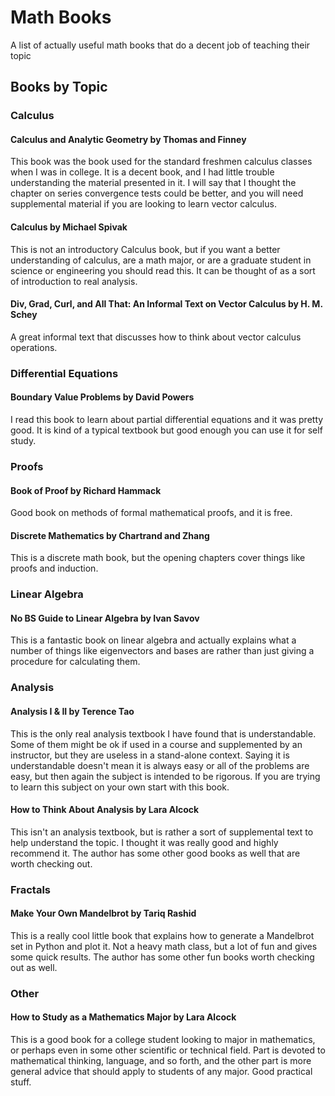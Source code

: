 
# Math Books

A list of actually useful math books that do a decent job of teaching their topic

## Books by Topic

### Calculus

#### **Calculus and Analytic Geometry** by Thomas and Finney

This book was the book used for the standard freshmen calculus classes when I was in college.  It is a decent book, and I had little trouble understanding the material presented in it.  I will say that I thought the chapter on series convergence tests could be better, and you will need supplemental material if you are looking to learn vector calculus.

#### **Calculus** by Michael Spivak

This is not an introductory Calculus book, but if you want a better understanding of calculus, are a math major, or are a graduate student in science or engineering you should read this.  It can be thought of as a sort of introduction to real analysis.

#### **Div, Grad, Curl, and All That: An Informal Text on Vector Calculus** by H. M. Schey

A great informal text that discusses how to think about vector calculus operations.



### Differential Equations

#### **Boundary Value Problems** by David Powers

I read this book to learn about partial differential equations and it was pretty good.  It is kind of a typical textbook but good enough you can use it
for self study.



### Proofs

#### **Book of Proof** by Richard Hammack

Good book on methods of formal mathematical proofs, and it is free.

#### **Discrete Mathematics** by Chartrand and Zhang

This is a discrete math book, but the opening chapters cover things like proofs and induction.  



### Linear Algebra

#### **No BS Guide to Linear Algebra** by Ivan Savov

This is a fantastic book on linear algebra and actually explains what a number of things like eigenvectors and bases are rather than just giving a procedure for calculating them.



### Analysis

#### **Analysis I & II** by Terence Tao

This is the only real analysis textbook I have found that is understandable.  Some of them might be ok if used in a course and supplemented by an instructor, but they are useless in a stand-alone context.  Saying it is understandable doesn't mean it is always easy or all of the problems are easy, but then again the subject is intended to be rigorous.  If you are trying to learn this subject on your own start with this book.

#### **How to Think About Analysis** by Lara Alcock

This isn't an analysis textbook, but is rather a sort of supplemental text to help understand the topic.  I thought it was really good and highly recommend it.  The author has some other good books as well that are worth checking out.



### Fractals

#### **Make Your Own Mandelbrot** by Tariq Rashid

This is a really cool little book that explains how to generate a Mandelbrot set in Python and plot it.  Not a heavy math class, but a lot of fun and gives some quick results.  The author has some other fun books worth checking out as well.



### Other

#### **How to Study as a Mathematics Major** by Lara Alcock

This is a good book for a college student looking to major in mathematics, or perhaps even in some other scientific or technical field.  Part is devoted to mathematical thinking, language, and so forth, and the other part is more general advice that should apply to students of any major.  Good practical stuff.




<!--More to be added later.-->

